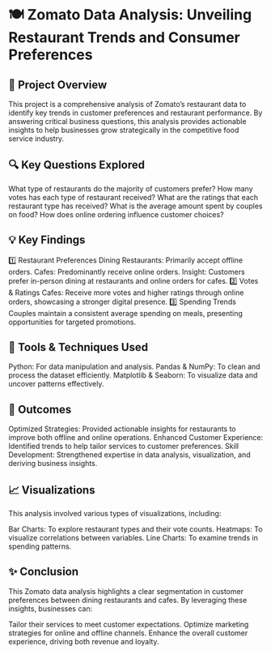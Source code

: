 # 🍽️ Zomato Data Analysis: Unveiling Restaurant Trends and Consumer Preferences

## 📄 Project Overview

This project is a comprehensive analysis of Zomato’s restaurant data to identify key trends in customer preferences and restaurant performance. By answering critical business questions, this analysis provides actionable insights to help businesses grow strategically in the competitive food service industry.

## 🔍 Key Questions Explored

What type of restaurants do the majority of customers prefer?
How many votes has each type of restaurant received?
What are the ratings that each restaurant type has received?
What is the average amount spent by couples on food?
How does online ordering influence customer choices?

## 💡 Key Findings

1️⃣ Restaurant Preferences
Dining Restaurants: Primarily accept offline orders.
Cafes: Predominantly receive online orders.
Insight: Customers prefer in-person dining at restaurants and online orders for cafes.
2️⃣ Votes & Ratings
Cafes: Receive more votes and higher ratings through online orders, showcasing a stronger digital presence.
3️⃣ Spending Trends
Couples maintain a consistent average spending on meals, presenting opportunities for targeted promotions.

## 🚀 Tools & Techniques Used

Python: For data manipulation and analysis.
Pandas & NumPy: To clean and process the dataset efficiently.
Matplotlib & Seaborn: To visualize data and uncover patterns effectively.

## 🌟 Outcomes

Optimized Strategies: Provided actionable insights for restaurants to improve both offline and online operations.
Enhanced Customer Experience: Identified trends to help tailor services to customer preferences.
Skill Development: Strengthened expertise in data analysis, visualization, and deriving business insights.

## 📈 Visualizations

This analysis involved various types of visualizations, including:

Bar Charts: To explore restaurant types and their vote counts.
Heatmaps: To visualize correlations between variables.
Line Charts: To examine trends in spending patterns.

## ✨ Conclusion

This Zomato data analysis highlights a clear segmentation in customer preferences between dining restaurants and cafes. By leveraging these insights, businesses can:

Tailor their services to meet customer expectations.
Optimize marketing strategies for online and offline channels.
Enhance the overall customer experience, driving both revenue and loyalty.
